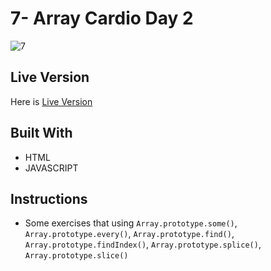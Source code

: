 # 7- Array Cardio Day 2
![7](https://user-images.githubusercontent.com/73752127/103695157-1ed2cc80-4fad-11eb-84ff-8cffb6c9f220.PNG)

## Live Version

Here is [Live Version](https://cerensolpan.github.io/JS30_C/07_Array%20Cardio%20Day%202/index.html)

## Built With
 - HTML 
 - JAVASCRIPT

## Instructions 

 - Some exercises that using `Array.prototype.some()`, `Array.prototype.every()`, `Array.prototype.find()`, `Array.prototype.findIndex()`, `Array.prototype.splice()`, `Array.prototype.slice()`
